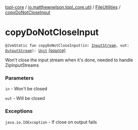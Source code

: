 [topl-core](../../index.md) / [io.matthewnelson.topl_core.util](../index.md) / [FileUtilities](index.md) / [copyDoNotCloseInput](./copy-do-not-close-input.md)

# copyDoNotCloseInput

`@JvmStatic fun copyDoNotCloseInput(in: `[`InputStream`](https://docs.oracle.com/javase/6/docs/api/java/io/InputStream.html)`, out: `[`OutputStream`](https://docs.oracle.com/javase/6/docs/api/java/io/OutputStream.html)`): `[`Unit`](https://kotlinlang.org/api/latest/jvm/stdlib/kotlin/-unit/index.html) [(source)](https://github.com/05nelsonm/TorOnionProxyLibrary-Android/blob/master/topl-core/src/main/java/io/matthewnelson/topl_core/util/FileUtilities.kt#L192)

Won't close the input stream when it's done, needed to handle ZipInputStreams

### Parameters

`in` - Won't be closed

`out` - Will be closed

### Exceptions

`java.io.IOException` - If close on output fails
